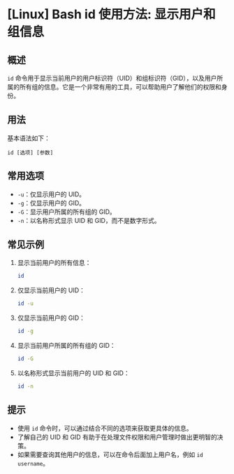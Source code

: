 # [Linux] Bash id 使用方法: 显示用户和组信息

## 概述
`id` 命令用于显示当前用户的用户标识符（UID）和组标识符（GID），以及用户所属的所有组的信息。它是一个非常有用的工具，可以帮助用户了解他们的权限和身份。

## 用法
基本语法如下：
```
id [选项] [参数]
```

## 常用选项
- `-u`：仅显示用户的 UID。
- `-g`：仅显示用户的 GID。
- `-G`：显示用户所属的所有组的 GID。
- `-n`：以名称形式显示 UID 和 GID，而不是数字形式。

## 常见示例
1. 显示当前用户的所有信息：
   ```bash
   id
   ```

2. 仅显示当前用户的 UID：
   ```bash
   id -u
   ```

3. 仅显示当前用户的 GID：
   ```bash
   id -g
   ```

4. 显示当前用户所属的所有组的 GID：
   ```bash
   id -G
   ```

5. 以名称形式显示当前用户的 UID 和 GID：
   ```bash
   id -n
   ```

## 提示
- 使用 `id` 命令时，可以通过结合不同的选项来获取更具体的信息。
- 了解自己的 UID 和 GID 有助于在处理文件权限和用户管理时做出更明智的决策。
- 如果需要查询其他用户的信息，可以在命令后面加上用户名，例如 `id username`。